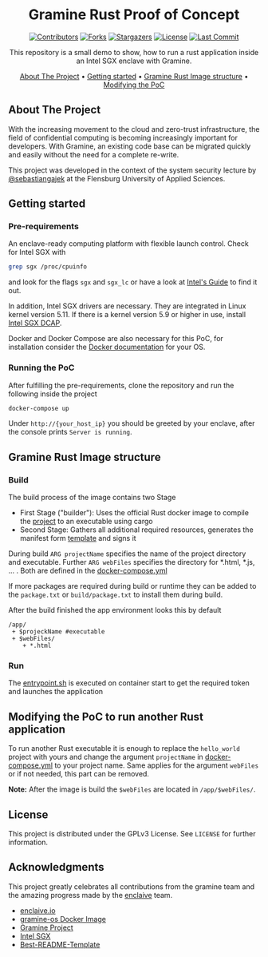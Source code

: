 <div align="center">

# Gramine Rust Proof of Concept

[![Contributors][contributors-shield]][contributors-url]
[![Forks][forks-shield]][forks-url]
[![Stargazers][stars-shield]][stars-url]
[![License][license-shield]][license-url]
[![Last Commit][last-commit-shield]][last-commit-url]

This repository is a small demo to show, how to run a rust application inside an Intel SGX enclave with Gramine.

[About The Project](#about-the-project) •
[Getting started](#getting-started) •
[Gramine Rust Image structure](#gramine-Rust-image-structure) •
[Modifying the PoC](#modifying-the-poc-to-run-another-Rust-application)
</div>


## About The Project
With the increasing movement to the cloud and zero-trust infrastructure, the field of confidential computing is becoming increasingly important for developers. With Gramine, an existing code base can be migrated quickly and easily without the need for a complete re-write.

This project was developed in the context of the system security lecture by [@sebastiangajek](https://github.com/sebastiangajek) at the Flensburg University of Applied Sciences.

## Getting started
### Pre-requirements
An enclave-ready computing platform with flexible launch control. Check for Intel SGX with
```sh
grep sgx /proc/cpuinfo
```
and look for the flags `sgx` and `sgx_lc` or have a look at [Intel's Guide](https://www.intel.com/content/www/us/en/support/articles/000028173/processors.html) to find it out.

In addition, Intel SGX drivers are necessary. They are integrated in Linux kernel version 5.11. If there is a kernel version 5.9 or higher in use, install [Intel SGX DCAP](https://github.com/intel/SGXDataCenterAttestationPrimitives).

Docker and Docker Compose are also necessary for this PoC, for installation consider the [Docker documentation](https://docs.docker.com/get-docker/) for your OS.

### Running the PoC
After fulfilling the pre-requirements, clone the repository and run the following inside the project
```sh
docker-compose up
```
Under `http://{your_host_ip}` you should be greeted by your enclave, after the console prints `Server is running`.

## Gramine Rust Image structure
### Build 
The build process of the image contains two Stage
* First Stage ("builder"): Uses the official Rust docker image to compile the [project](hello_world) to an executable using cargo
* Second Stage: Gathers all additional required resources, generates the manifest form [template](rust.manifest.template) and signs it 

During build `ARG projectName` specifies the name of the project directory and executable. Further 
`ARG webFiles` specifies the directory for *.html, *.js, ... . Both are defined in the [docker-compose.yml](docker-compose.yml)

If more packages are required during build or runtime they can be added to the `package.txt` or `build/package.txt`
to install them during build.

After the build finished the app environment looks this by default
```
/app/
 + $projeckName #executable
 + $webFiles/
    + *.html
```

### Run
The [entrypoint.sh](entrypoint.sh) is executed on container start to get the required token and launches the application

## Modifying the PoC to run another Rust application
To run another Rust executable it is enough to replace the `hello_world` project with yours and change the argument `projectName` in [docker-compose.yml](docker-compose.yml) to your project name.
Same applies for the argument `webFiles` or if not needed, this part can be removed.

**Note:** After the image is build the `$webFiles` are located in `/app/$webFiles/`.

## License
This project is distributed under the GPLv3 License. See `LICENSE` for further information.

## Acknowledgments
This project greatly celebrates all contributions from the gramine team and the amazing progress made by the [enclaive](https://github.com/enclaive) team.

* [enclaive.io](https://github.com/enclaive)
* [gramine-os Docker Image](https://hub.docker.com/r/enclaive/gramine-os)
* [Gramine Project](https://github.com/gramineproject)
* [Intel SGX](https://github.com/intel/linux-sgx-driver)
* [Best-README-Template](https://github.com/othneildrew/Best-README-Template)



[contributors-shield]: https://img.shields.io/github/contributors/Smil3yFace/docker-gramine-rust?style=for-the-badge
[contributors-url]: https://github.com/Smil3yFace/docker-gramine-rust/graphs/contributors
[forks-shield]: https://img.shields.io/github/forks/Smil3yFace/docker-gramine-rust.svg?style=for-the-badge
[forks-url]: https://github.com/Smil3yFace/docker-gramine-rust/network/members
[stars-shield]: https://img.shields.io/github/stars/Smil3yFace/docker-gramine-rust.svg?style=for-the-badge
[stars-url]: https://github.com/Smil3yFace/docker-gramine-rust/stargazers
[license-shield]: https://img.shields.io/github/license/Smil3yFace/docker-gramine-rust.svg?style=for-the-badge
[license-url]: https://github.com/Smil3yFace/docker-gramine-rust/blob/main/LICENSE
[last-commit-shield]:https://img.shields.io/github/last-commit/Smil3yFace/docker-gramine-rust/main.svg?style=for-the-badge
[last-commit-url]: https://github.com/Smil3yFace/docker-gramine-rust/commits/main
[log-img]: images/enclave-hmtl-output.png



